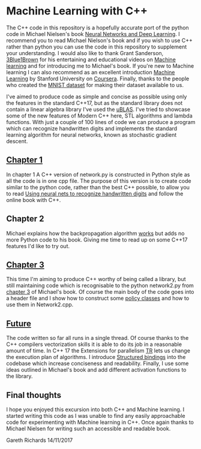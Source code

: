 # Machine Learning with C++

The C++ code in this repository is a hopefully accurate port of the python code in Michael Nielsen's book 
[Neural Networks and Deep Learning](http://neuralnetworksanddeeplearning.com/). I recommend you to read 
Michael Nielson's book and if you wish to use C++ rather than python you can use the code
in this repository to supplement your understanding. I would also like to thank Grant Sanderson, [3Blue1Brown](https://www.youtube.com/channel/UCYO_jab_esuFRV4b17AJtAw/featured) 
for his entertaining and educational videos on [Machine learning](https://www.youtube.com/watch?v=aircAruvnKk&t=68s) and
for introducing me to Michael's book.
If you're new to Machine learning I can also recommend as an excellent introduction
[Machine Learning](https://www.coursera.org/learn/machine-learning/home/welcome) 
by Stanford University on [Coursera](https://www.coursera.org). Finally, thanks to the people who created the 
[MNIST dataset](http://yann.lecun.com/exdb/mnist/) for making their dataset available to us.

I've aimed to produce code as simple and concise as possible using only the features in the standard C++17, but as
the standard library does not contain a linear algebra library I've used the [uBLAS](http://www.boost.org). I've
tried to showcase some of the new features of Modern C++ here, STL algorithms and lambda functions. With just a couple of 100 lines of code we can produce a program which can recognize handwritten digits and implements the standard learning algorithm for neural networks, known as stochastic gradient descent.

## [Chapter 1](https://github.com/GarethRichards/Machine-Learning-CPP/blob/master/Chapter1.md)
In chapter 1 A C++ version of network.py is constructed in Python style as all the code is in one cpp file. The purpose of this version is to create code similar to the python code, rather than the best C++ possible, to allow you to read [Using neural nets to recognize handwritten digits](http://neuralnetworksanddeeplearning.com/chap1.html) and follow the online book with C++.

## Chapter 2
Michael explains how the backpropagation algorithm [works](http://neuralnetworksanddeeplearning.com/chap2.html) but adds no 
more Python code to his book. Giving me time to read up on some C++17 features I'd like to try out.

## [Chapter 3](https://github.com/GarethRichards/Machine-Learning-CPP/blob/master/Chapter3.md)
This time I'm aiming to produce C++ worthy of being called a library, but still maintaining code which is recognisable to the python network2.py from [chapter 3](http://neuralnetworksanddeeplearning.com/chap2.html) of Michael's book. Of course the main body of the code goes into a header file  and I show how to construct some [policy classes](https://en.wikipedia.org/wiki/Policy-based_design) and how to use them in Network2.cpp.

## [Future](https://github.com/GarethRichards/Machine-Learning-CPP/blob/master/Future.md)
The code written so far all runs in a single thread. Of course thanks to the C++ compilers vectorization skills it is able to do its job in a reasonable amount of time. In C++ 17 the Extensions for parallelism [TR](http://en.cppreference.com/w/cpp/experimental/parallelism)
lets us change the execution plan of algorithms. I introduce [Structured bindings](http://en.cppreference.com/w/cpp/language/structured_binding) into the codebase which increase conciseness and readability. Finally, I use some ideas outlined in Michael's book and add different activation functions to the library. 

## Final thoughts
I hope you enjoyed this excursion into both C++ and Machine learning. I started writing this code as I was unable to find any easily approachable 
code for experimenting with Machine learning in C++. Once again thanks to Michael Nielsen for writing such an accessible and readable book.

Gareth Richards 
14/11/2017
